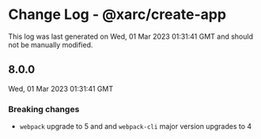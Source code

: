 # Change Log - @xarc/create-app

This log was last generated on Wed, 01 Mar 2023 01:31:41 GMT and should not be manually modified.

## 8.0.0
Wed, 01 Mar 2023 01:31:41 GMT

### Breaking changes

- `webpack` upgrade to 5 and and `webpack-cli` major version upgrades to 4

